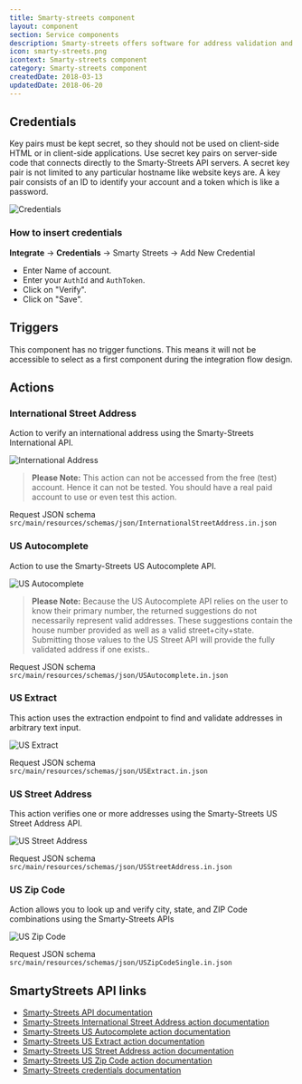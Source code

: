 ```yaml
---
title: Smarty-streets component
layout: component
section: Service components
description: Smarty-streets offers software for address validation and geocoding services.
icon: smarty-streets.png
icontext: Smarty-streets component
category: Smarty-streets component
createdDate: 2018-03-13
updatedDate: 2018-06-20
---
```


## Credentials

Key pairs must be kept secret, so they should not be used on client-side HTML or
in client-side applications. Use secret key pairs on server-side code that connects
directly to the Smarty-Streets API servers. A secret key pair is not limited to
any particular hostname like website keys are. A key pair consists of an ID to
identify your account and a token which is like a password.

![Credentials](img/credentials.png)

### How to insert credentials

**Integrate** -> **Credentials** -> Smarty Streets -> Add New Credential

*   Enter Name of account.
*   Enter your `AuthId` and `AuthToken`.
*   Click on "Verify".
*   Click on "Save".

## Triggers

This component has no trigger functions. This means it will not be accessible to
select as a first component during the integration flow design.

## Actions

### International Street Address

Action to verify an international address using the Smarty-Streets International API.

![International Address](img/international-street-address.png)

> **Please Note:** This action can not be accessed from the free (test) account.
> Hence it can not be tested. You should have a real paid account to use or even test this action.

Request JSON schema `src/main/resources/schemas/json/InternationalStreetAddress.in.json`

### US Autocomplete

Action to use the Smarty-Streets US Autocomplete API.

![US Autocomplete](img/us-autocomplete.png)

> **Please Note:** Because the US Autocomplete API relies on the user to know
> their primary number, the returned suggestions do not necessarily represent
> valid addresses. These suggestions contain the house number provided as well
> as a valid street+city+state. Submitting those values to the US Street API
> will provide the fully validated address if one exists..

Request JSON schema `src/main/resources/schemas/json/USAutocomplete.in.json`

### US Extract

This action uses the extraction endpoint to find and validate addresses in arbitrary text input.

![US Extract](img/us-extract.png)

Request JSON schema `src/main/resources/schemas/json/USExtract.in.json`

### US Street Address

This action verifies one or more addresses using the Smarty-Streets US Street Address API.

![US Street Address](img/us-street-address.png)

Request JSON schema `src/main/resources/schemas/json/USStreetAddress.in.json`

### US Zip Code

Action allows you to look up and verify city, state, and ZIP Code combinations
using the Smarty-Streets APIs

![US Zip Code](img/us-zip.png)

Request JSON schema `src/main/resources/schemas/json/USZipCodeSingle.in.json`

## SmartyStreets API links

*   [Smarty-Streets API documentation](https://smartystreets.com/docs/sdk)
*   [Smarty-Streets International Street Address action documentation](https://smartystreets.com/docs/cloud/international-street-api)
*   [Smarty-Streets US Autocomplete action documentation](https://smartystreets.com/docs/cloud/us-autocomplete-api)
*   [Smarty-Streets US Extract action documentation](https://smartystreets.com/docs/cloud/us-extract-api)
*   [Smarty-Streets US Street Address action documentation](https://smartystreets.com/docs/cloud/us-street-api)
*   [Smarty-Streets US Zip Code action documentation](https://smartystreets.com/docs/cloud/us-zipcode-api)
*   [Smarty-Streets credentials documentation](https://smartystreets.com/docs/cloud/authentication#keypairs)
